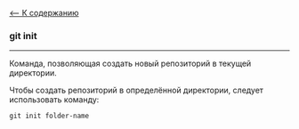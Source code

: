 [<-- К содержанию](readme.md)

### git init
---

Команда, позволяющая создать новый репозиторий в текущей директории.

Чтобы создать репозиторий в определённой директории, следует использовать команду:

```
git init folder-name
```